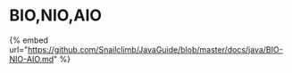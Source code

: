 # BIO,NIO,AIO

{% embed url="https://github.com/Snailclimb/JavaGuide/blob/master/docs/java/BIO-NIO-AIO.md" %}
